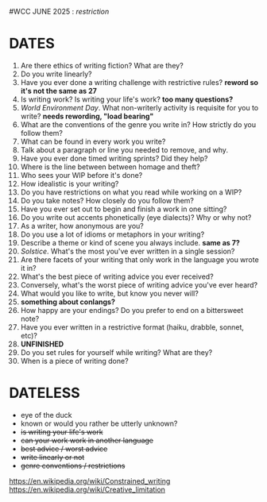 #WCC JUNE 2025 : *restriction*

# DATES
 1. Are there ethics of writing fiction? What are they?
 2. Do you write linearly?
 3. Have you ever done a writing challenge with restrictive rules? **reword so it's not the same as 27**
 4. Is writing work? Is writing your life's work? **too many questions?**
 5. *World Environment Day*. What non-writerly activity is requisite for you to write? **needs rewording, "load bearing"**
 6. What are the conventions of the genre you write in? How strictly do you follow them? 
 7. What can be found in every work you write? 
 8. Talk about a paragraph or line you needed to remove, and why.
 9. Have you ever done timed writing sprints? Did they help?
10. Where is the line between between homage and theft?
11. Who sees your WIP before it's done? 
12. How idealistic is your writing? 
13. Do you have restrictions on what you read while working on a WIP?
14. Do you take notes? How closely do you follow them?
15. Have you ever set out to begin and finish a work in one sitting?
16. Do you write out accents phonetically (eye dialects)? Why or why not?
17. As a writer, how anonymous are you?
18. Do you use a lot of idioms or metaphors in your writing?
19. Describe a theme or kind of scene you always include. **same as 7?**
20. *Solstice*. What's the most you've ever written in a single session?
21. Are there facets of your writing that only work in the language you wrote it in?
22. What's the best piece of writing advice you ever received?
23. Conversely, what's the worst piece of writing advice you've ever heard?
24. What would you like to write, but know you never will?
25. **something about conlangs?**
26. How happy are your endings? Do you prefer to end on a bittersweet note?
27. Have you ever written in a restrictive format (haiku, drabble, sonnet, etc)? 
   28. **UNFINISHED**
29. Do you set rules for yourself while writing? What are they? 
30. When is a piece of writing done? 


# DATELESS
- eye of the duck
- known or would you rather be utterly unknown?
- ~~is writing your life's work~~
- ~~can your work work in another language~~
- ~~best advice / worst advice~~
- ~~write linearly or not~~
- ~~genre conventions / restrictions~~

https://en.wikipedia.org/wiki/Constrained_writing
https://en.wikipedia.org/wiki/Creative_limitation
